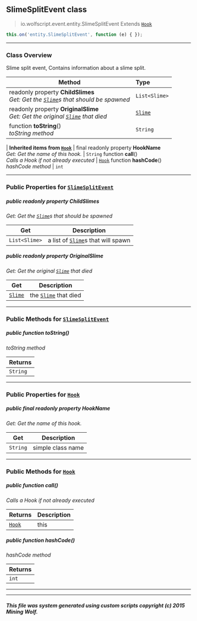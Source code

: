## SlimeSplitEvent __class__

>io.wolfscript.event.entity.SlimeSplitEvent
>Extends [`Hook`](../../hook/Hook.md)
``` javascript
this.on('entity.SlimeSplitEvent', function (e) { });
```


---

### Class Overview

Slime split event, Contains information about a slime split.

Method | Type   
--- | :--- 
 readonly property __ChildSlimes__ <br> _Get: Get the [`Slime`](../../api/entity/living/monster/Slime.md)s that should be spawned_ | `List<Slime>`
 readonly property __OriginalSlime__ <br> _Get: Get the original [`Slime`](../../api/entity/living/monster/Slime.md) that died_ | [`Slime`](../../api/entity/living/monster/Slime.md)
 function __toString__() <br> _toString method_ | `String`
 |
__Inherited items from [`Hook`](../../hook/Hook.md)__ |
final readonly property __HookName__ <br> _Get: Get the name of this hook._ | `String`
 function __call__() <br> _Calls a Hook if not already executed_ | [`Hook`](../../hook/Hook.md)
 function __hashCode__() <br> _hashCode method_ | `int`





---


### Public Properties for [`SlimeSplitEvent`](SlimeSplitEvent.md)

##### <a id='childslimes'></a>public  readonly property __ChildSlimes__

_Get: Get the [`Slime`](../../api/entity/living/monster/Slime.md)s that should be spawned_

Get | Description
--- | --- 
`List<Slime>` | a list of [`Slime`](../../api/entity/living/monster/Slime.md)s that will spawn



##### <a id='originalslime'></a>public  readonly property __OriginalSlime__

_Get: Get the original [`Slime`](../../api/entity/living/monster/Slime.md) that died_

Get | Description
--- | --- 
[`Slime`](../../api/entity/living/monster/Slime.md) | the [`Slime`](../../api/entity/living/monster/Slime.md) that died



---

### Public Methods for [`SlimeSplitEvent`](SlimeSplitEvent.md)

##### <a id='tostring'></a>public  function __toString__()

_toString method_

Returns | 
--- | 
`String` |


---

### Public Properties for [`Hook`](../../hook/Hook.md)

##### <a id='hookname'></a>public final readonly property __HookName__

_Get: Get the name of this hook._

Get | Description
--- | --- 
`String` | simple class name



---

### Public Methods for [`Hook`](../../hook/Hook.md)

##### <a id='call'></a>public  function __call__()

_Calls a Hook if not already executed_

Returns | Description
--- | --- 
[`Hook`](../../hook/Hook.md) | this


##### <a id='hashcode'></a>public  function __hashCode__()

_hashCode method_

Returns | 
--- | 
`int` |


---


---


##### This file was system generated using custom scripts copyright (c) 2015 Mining Wolf.
	

